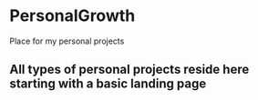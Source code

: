 # PersonalGrowth
Place for my personal projects

## All types of personal projects reside here starting with a basic landing page

